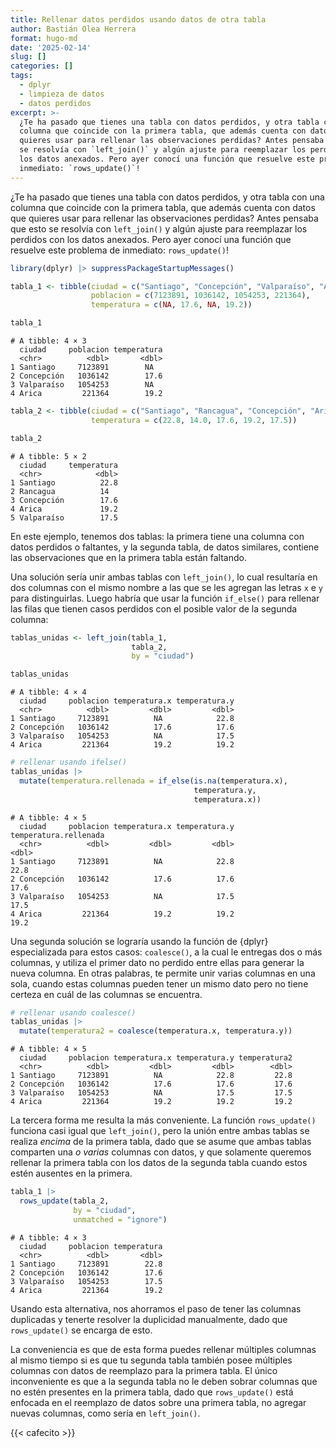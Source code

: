 ```yaml
---
title: Rellenar datos perdidos usando datos de otra tabla
author: Bastián Olea Herrera
format: hugo-md
date: '2025-02-14'
slug: []
categories: []
tags:
  - dplyr
  - limpieza de datos
  - datos perdidos
excerpt: >-
  ¿Te ha pasado que tienes una tabla con datos perdidos, y otra tabla con una
  columna que coincide con la primera tabla, que además cuenta con datos que
  quieres usar para rellenar las observaciones perdidas? Antes pensaba que esto
  se resolvía con `left_join()` y algún ajuste para reemplazar los perdidos con
  los datos anexados. Pero ayer conocí una función que resuelve este problema de
  inmediato: `rows_update()`!
---
```



¿Te ha pasado que tienes una tabla con datos perdidos, y otra tabla con una columna que coincide con la primera tabla, que además cuenta con datos que quieres usar para rellenar las observaciones perdidas? Antes pensaba que esto se resolvía con `left_join()` y algún ajuste para reemplazar los perdidos con los datos anexados. Pero ayer conocí una función que resuelve este problema de inmediato: `rows_update()`!

``` r
library(dplyr) |> suppressPackageStartupMessages()

tabla_1 <- tibble(ciudad = c("Santiago", "Concepción", "Valparaíso", "Arica"),
                  poblacion = c(7123891, 1036142, 1054253, 221364),
                  temperatura = c(NA, 17.6, NA, 19.2))

tabla_1
```

    # A tibble: 4 × 3
      ciudad     poblacion temperatura
      <chr>          <dbl>       <dbl>
    1 Santiago     7123891        NA  
    2 Concepción   1036142        17.6
    3 Valparaíso   1054253        NA  
    4 Arica         221364        19.2

``` r
tabla_2 <- tibble(ciudad = c("Santiago", "Rancagua", "Concepción", "Arica", "Valparaíso"),
                  temperatura = c(22.8, 14.0, 17.6, 19.2, 17.5))

tabla_2
```

    # A tibble: 5 × 2
      ciudad     temperatura
      <chr>            <dbl>
    1 Santiago          22.8
    2 Rancagua          14  
    3 Concepción        17.6
    4 Arica             19.2
    5 Valparaíso        17.5

En este ejemplo, tenemos dos tablas: la primera tiene una columna con datos perdidos o faltantes, y la segunda tabla, de datos similares, contiene las observaciones que en la primera tabla están faltando.

Una solución sería unir ambas tablas con `left_join()`, lo cual resultaría en dos columnas con el mismo nombre a las que se les agregan las letras `x` e `y` para distinguirlas. Luego habría que usar la función `if_else()` para rellenar las filas que tienen casos perdidos con el posible valor de la segunda columna:

``` r
tablas_unidas <- left_join(tabla_1, 
                           tabla_2,
                           by = "ciudad")

tablas_unidas
```

    # A tibble: 4 × 4
      ciudad     poblacion temperatura.x temperatura.y
      <chr>          <dbl>         <dbl>         <dbl>
    1 Santiago     7123891          NA            22.8
    2 Concepción   1036142          17.6          17.6
    3 Valparaíso   1054253          NA            17.5
    4 Arica         221364          19.2          19.2

``` r
# rellenar usando ifelse()
tablas_unidas |>
  mutate(temperatura.rellenada = if_else(is.na(temperatura.x), 
                                         temperatura.y, 
                                         temperatura.x))
```

    # A tibble: 4 × 5
      ciudad     poblacion temperatura.x temperatura.y temperatura.rellenada
      <chr>          <dbl>         <dbl>         <dbl>                 <dbl>
    1 Santiago     7123891          NA            22.8                  22.8
    2 Concepción   1036142          17.6          17.6                  17.6
    3 Valparaíso   1054253          NA            17.5                  17.5
    4 Arica         221364          19.2          19.2                  19.2

Una segunda solución se lograría usando la función de {dplyr} especializada para estos casos: `coalesce()`, a la cual le entregas dos o más columnas, y utiliza el primer dato no perdido entre ellas para generar la nueva columna. En otras palabras, te permite unir varias columnas en una sola, cuando estas columnas pueden tener un mismo dato pero no tiene certeza en cuál de las columnas se encuentra.

``` r
# rellenar usando coalesce()
tablas_unidas |> 
  mutate(temperatura2 = coalesce(temperatura.x, temperatura.y))
```

    # A tibble: 4 × 5
      ciudad     poblacion temperatura.x temperatura.y temperatura2
      <chr>          <dbl>         <dbl>         <dbl>        <dbl>
    1 Santiago     7123891          NA            22.8         22.8
    2 Concepción   1036142          17.6          17.6         17.6
    3 Valparaíso   1054253          NA            17.5         17.5
    4 Arica         221364          19.2          19.2         19.2

La tercera forma me resulta la más conveniente. La función `rows_update()` funciona casi igual que `left_join()`, pero la unión entre ambas tablas se realiza *encima* de la primera tabla, dado que se asume que ambas tablas comparten una *o varias* columnas con datos, y que solamente queremos rellenar la primera tabla con los datos de la segunda tabla cuando estos estén ausentes en la primera.

``` r
tabla_1 |> 
  rows_update(tabla_2, 
              by = "ciudad", 
              unmatched = "ignore")
```

    # A tibble: 4 × 3
      ciudad     poblacion temperatura
      <chr>          <dbl>       <dbl>
    1 Santiago     7123891        22.8
    2 Concepción   1036142        17.6
    3 Valparaíso   1054253        17.5
    4 Arica         221364        19.2

Usando esta alternativa, nos ahorramos el paso de tener las columnas duplicadas y tenerte resolver la duplicidad manualmente, dado que `rows_update()` se encarga de esto.

La conveniencia es que de esta forma puedes rellenar múltiples columnas al mismo tiempo si es que tu segunda tabla también posee múltiples columnas con datos de reemplazo para la primera tabla. El único inconveniente es que a la segunda tabla no le deben sobrar columnas que no estén presentes en la primera tabla, dado que `rows_update()` está enfocada en el reemplazo de datos sobre una primera tabla, no agregar nuevas columnas, como sería en `left_join()`.

{{< cafecito  >}}
